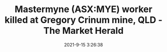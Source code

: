 ---
"title": "Mastermyne (ASX:MYE) worker killed at Gregory Crinum mine, QLD - The Market Herald"
"date": "2021-9-15 3:26:38"
"feed_name": "GOOGLENEWSMINING"
"feed_website": "https://news.google.com/search?q=mining%2Bincident&hl=en-US&gl=US&ceid=US:en"
"feed_rss": "https://news.google.com/rss/search?q=mining%2Bincident&hl=en-US&gl=US&ceid=US:en"
"link": "https://themarketherald.com.au/mastermyne-asxmye-worker-killed-at-gregory-crinum-mine-qld-2021-09-15/"
"file": "_posts/2021-1-1-a4469846719f2318b0af29a3516cad34f8c98b00.md"
"accident": "1"
"drilling": "0"
---